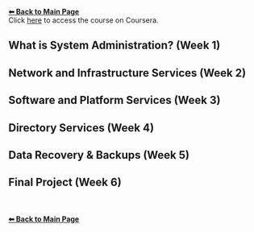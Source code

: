 **[⬅ Back to Main Page](https://github.com/mais-hatem/Google-IT-Support-Professional-Certificate-Courses-Notes/blob/master/README.md)**
<br>
Click [here](https://www.coursera.org/learn/system-administration-it-infrastructure-services?specialization=google-it-support) to access the course on Coursera.

## What is System Administration? (Week 1)
## Network and Infrastructure Services (Week 2)
## Software and Platform Services (Week 3)
## Directory Services (Week 4)
## Data Recovery & Backups (Week 5)
## Final Project (Week 6)

<br><br>**[⬅ Back to Main Page](https://github.com/mais-hatem/Google-IT-Support-Professional-Certificate-Courses-Notes/blob/master/README.md)**
